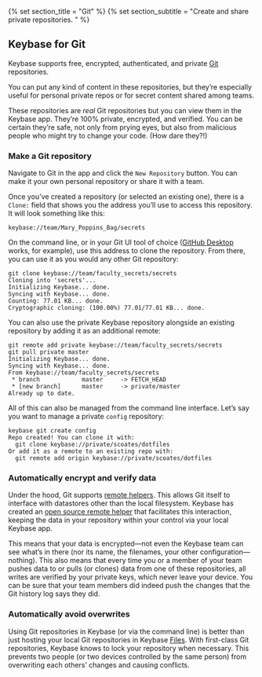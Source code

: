 {% set section_title = "Git" %}
{% set section_subtitle = "Create and share private repositories. " %}

## Keybase for Git
Keybase supports free, encrypted, authenticated, and private [Git](https://git-scm.com/) repositories.

You can put any kind of content in these repositories, but they’re especially useful for personal private repos or for secret content shared among teams.

These repositories are *real* Git repositories but you can view them in the Keybase app. They’re 100% private, encrypted, and verified. You can be certain they’re safe, not only from prying eyes, but also from malicious people who might try to change your code. (How dare they?!)

### Make a Git repository
Navigate to Git in the app and click the `New Repository` button. You can make it your own personal repository or share it with a team.

Once you’ve created a repository (or selected an existing one), there is a `Clone:` field that shows you the address you’ll use to access this repository. It will look something like this:

```
keybase://team/Mary_Poppins_Bag/secrets
```

On the command line, or in your Git UI tool of choice ([GitHub Desktop](https://desktop.github.com/) works, for example),  use this address to clone the repository. From there, you can use it as you would any other Git repository:

```
git clone keybase://team/faculty_secrets/secrets
Cloning into 'secrets'...
Initializing Keybase... done.
Syncing with Keybase... done.
Counting: 77.01 KB... done.
Cryptographic cloning: (100.00%) 77.01/77.01 KB... done.
```

You can also use the private Keybase repository alongside an existing repository by adding it as an additional remote:

```
git remote add private keybase://team/faculty_secrets/secrets
git pull private master
Initializing Keybase... done.
Syncing with Keybase... done.
From keybase://team/faculty_secrets/secrets
 * branch            master     -> FETCH_HEAD
 * [new branch]      master     -> private/master
Already up to date.
```

All of this can also be managed from the command line interface. Let’s say you want to manage a private `config` repository:

```
keybase git create config
Repo created! You can clone it with:
  git clone keybase://private/scoates/dotfiles
Or add it as a remote to an existing repo with:
  git remote add origin keybase://private/scoates/dotfiles
```

### Automatically encrypt and verify data
Under the hood, Git supports [remote helpers](https://git-scm.com/docs/git-remote-helpers). This allows Git itself to interface with datastores other than the local filesystem. Keybase has created an [open source remote helper](https://github.com/keybase/client/tree/master/go/kbfs/kbfsgit/) that facilitates this interaction, keeping the data in your repository within your control via your local Keybase app.

This means that your data is encrypted—not even the Keybase team can see what’s in there (nor its name, the filenames, your other configuration—nothing). This also means that every time you or a member of your team pushes data to or pulls (or clones) data from one of these repositories, all writes are verified by your private keys, which never leave your device. You can be sure that your team members did indeed push the changes that the Git history log says they did.

### Automatically avoid overwrites
Using Git repositories in Keybase (or via the command line) is better than just hosting your local Git repositories in Keybase [Files](/files). With first-class Git repositories, Keybase knows to lock your repository when necessary. This prevents two people (or two devices controlled by the same person) from overwriting each others’ changes and causing conflicts.
